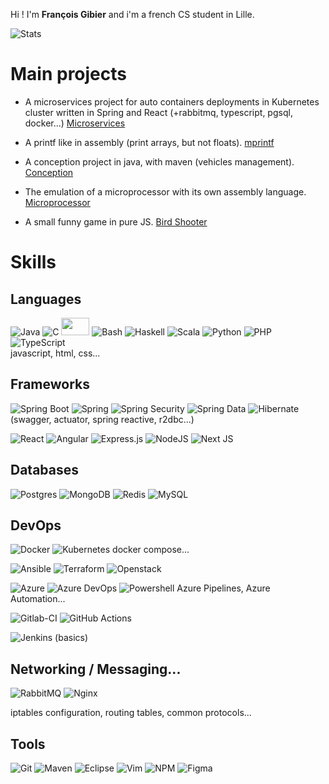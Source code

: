 Hi ! I'm **François Gibier** and i'm a french CS student in Lille.

![Stats](https://github.com/FrancoisGib/github-stats/blob/master/generated/languages.svg?raw=true#gh-dark-mode-only)

# Main projects

- A microservices project for auto containers deployments in Kubernetes cluster written in Spring and React (+rabbitmq, typescript, pgsql, docker...)
[Microservices](https://github.com/FrancoisGib/projet-microservices)

- A printf like in assembly (print arrays, but not floats). [mprintf](https://github.com/FrancoisGib/mprintf)

- A conception project in java, with maven (vehicles management). [Conception](https://github.com/FrancoisGib/conception)

- The emulation of a microprocessor with its own assembly language. [Microprocessor](https://github.com/FrancoisGib/microprocessor)

- A small funny game in pure JS. [Bird Shooter](https://github.com/FrancoisGib/birdShooter)


# Skills

## Languages
![Java](https://img.shields.io/badge/java-%23ED8B00.svg?style=for-the-badge&logo=openjdk&logoColor=white)
![C](https://img.shields.io/badge/c-%2300599C.svg?style=for-the-badge&logoColor=white)
<img src="https://img.shields.io/badge/ASM-25344c" width="45px" height="28px" />
![Bash](https://img.shields.io/badge/GNU%20Bash-4EAA25?style=for-the-badge&logo=GNU%20Bash&logoColor=white)
![Haskell](https://img.shields.io/badge/Haskell-5e5086?style=for-the-badge&logo=haskell&logoColor=white)
![Scala](https://img.shields.io/badge/scala-%23DC322F.svg?style=for-the-badge&logo=scala&logoColor=white)
![Python](https://img.shields.io/badge/python-3670A0?style=for-the-badge&logo=python&logoColor=ffdd54)
![PHP](https://img.shields.io/badge/php-%23777BB4.svg?style=for-the-badge&logo=php&logoColor=white)
![TypeScript](https://img.shields.io/badge/typescript-%23007ACC.svg?style=for-the-badge&logo=typescript&logoColor=white)</br>
javascript, html, css...

## Frameworks

![Spring Boot](https://img.shields.io/badge/Spring%20Boot-6DB33F?style=for-the-badge&logo=Spring-Boot&logoColor=white) 
![Spring](https://img.shields.io/badge/spring-6DB33F.svg?style=for-the-badge&logo=spring&logoColor=white)
![Spring Security](https://img.shields.io/badge/Spring_Security-6DB33F?style=for-the-badge&logo=Spring-Security&logoColor=white)
![Spring Data](https://img.shields.io/badge/Spring_Data-6DB33F?style=for-the-badge)
![Hibernate](https://img.shields.io/badge/Hibernate-59666C?style=for-the-badge&logo=Hibernate&logoColor=white) 
(swagger, actuator, spring reactive, r2dbc...)

![React](https://img.shields.io/badge/react-%2320232a.svg?style=for-the-badge&logo=react&logoColor=%2361DAFB)
![Angular](https://img.shields.io/badge/Angular-DD0031?style=for-the-badge&logo=angular&logoColor=white)
![Express.js](https://img.shields.io/badge/express.js-%23404d59.svg?style=for-the-badge&logo=express&logoColor=%2361DAFB)
![NodeJS](https://img.shields.io/badge/node.js-6DA55F?style=for-the-badge&logo=node.js&logoColor=white)
![Next JS](https://img.shields.io/badge/Next-black?style=for-the-badge&logo=next.js&logoColor=white)

## Databases
![Postgres](https://img.shields.io/badge/postgres-%23316192.svg?style=for-the-badge&logo=postgresql&logoColor=white)
![MongoDB](https://img.shields.io/badge/MongoDB-%234ea94b.svg?style=for-the-badge&logo=mongodb&logoColor=white)
![Redis](https://img.shields.io/badge/redis-%23DD0031.svg?style=for-the-badge&logo=redis&logoColor=white)
![MySQL](https://img.shields.io/badge/mysql-%2300f.svg?style=for-the-badge&logo=mysql&logoColor=white)

## DevOps

![Docker](https://img.shields.io/badge/docker-%232396ed.svg?style=for-the-badge&logo=docker&logoColor=white) 
![Kubernetes](https://img.shields.io/badge/kubernetes-%23326ce5.svg?style=for-the-badge&logo=kubernetes&logoColor=white)  docker compose...

![Ansible](https://img.shields.io/badge/Ansible-1a1918?style=for-the-badge&logo=ansible&logoColor=white)
![Terraform](https://img.shields.io/badge/Terraform-7947c3?style=for-the-badge&logo=terraform&logoColor=white)
![Openstack](https://img.shields.io/badge/Openstack-ea2837?style=for-the-badge&logo=openstack&logoColor=white) 

![Azure](https://img.shields.io/badge/Microsoft_Azure-0089D6?style=for-the-badge&logo=microsoft-azure&logoColor=white)
![Azure DevOps](https://img.shields.io/badge/Azure_DevOps-blue?style=for-the-badge&logo=microsoft%20azure&logoColor=blue&labelColor=FFFFFF&link=https%3A%2F%2Fimages.app.goo.gl%2FK7PN1jYJd57x4q7A8) 
![Powershell](https://img.shields.io/badge/powershell-5391FE?style=for-the-badge&logo=powershell&logoColor=white)
Azure Pipelines, Azure Automation...

![Gitlab-CI](https://img.shields.io/badge/GitLab_CI-330F63?style=for-the-badge&logo=gitlab&logoColor=white)
![GitHub Actions](https://img.shields.io/badge/GitHub_Actions-2088FF?style=for-the-badge&logo=github-actions&logoColor=white)

![Jenkins](https://img.shields.io/badge/Jenkins-D24939?style=for-the-badge&logo=Jenkins&logoColor=white) (basics)

## Networking / Messaging...
![RabbitMQ](https://img.shields.io/badge/Rabbitmq-FF6600?style=for-the-badge&logo=rabbitmq&logoColor=white)
![Nginx](https://img.shields.io/badge/nginx-%23009639.svg?style=for-the-badge&logo=nginx&logoColor=white)

iptables configuration, routing tables, common protocols...


## Tools
![Git](https://img.shields.io/badge/GIT-E44C30?style=for-the-badge&logo=git&logoColor=white)
![Maven](https://img.shields.io/badge/Maven-242938?style=for-the-badge&logoColor=white)
![Eclipse](https://img.shields.io/badge/Eclipse-2C2255?style=for-the-badge&logo=eclipse&logoColor=white)
![Vim](https://img.shields.io/badge/VIM-%2311AB00.svg?&style=for-the-badge&logo=vim&logoColor=white)
![NPM](https://img.shields.io/badge/NPM-%23DD0031?style=for-the-badge&logo=npm&logoColor=white) 
![Figma](https://img.shields.io/badge/figma-%23242938?style=for-the-badge&logo=figma&logoColor=white) 
